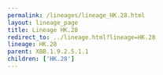 ```yaml
---
permalink: /lineages/lineage_HK.28.html
layout: lineage_page
title: Lineage HK.28
redirect_to: ../lineage.html?lineage=HK.28
lineage: HK.28
parent: XBB.1.9.2.5.1.1
children: ['HK.28']
---
```

